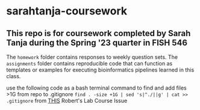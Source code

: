# sarahtanja-coursework
## This repo is for coursework completed by Sarah Tanja during the Spring '23 quarter in FISH 546 

The `homework` folder contains responses to weekly question sets.
The `assignments` folder contains reproducible code that can function as templates or examples for executing bioinformatics pipelines learned in this class.

use the following code as a bash terminal command to find and add files >1G from repo to .gitignore
`find . -size +1G | sed 's|^./||g' | cat >> .gitignore`
from [THIS](https://github.com/sr320/course-fish546-2015/issues/43) Robert's Lab Course Issue

